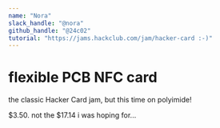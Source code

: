 ```yaml
---
name: "Nora"
slack_handle: "@nora"
github_handle: "@24c02"
tutorial: "https://jams.hackclub.com/jam/hacker-card :-)"
---
```


# flexible PCB NFC card

<!-- Describe your board in 2-3 sentences. What are you making? What will it do? -->
the classic Hacker Card jam, but this time on polyimide!

<!-- How much is it going to cost? -->
$3.50. not the $17.14 i was hoping for...
<!-- Tell us a little bit about your design process. What were some challenges? What helped? ***Totally optional*** -->
